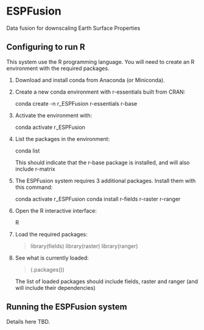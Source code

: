 # ESPFusion
Data fusion for downscaling Earth Surface Properties

## Configuring to run R

This system use the R programming language.  You will need to
create an R environment with the required packages.

1. Download and install conda from Anaconda (or Miniconda).

2. Create a new conda environment with r-essentials built from
   CRAN:
   
   conda create -n r_ESPFusion r-essentials r-base
   
3. Activate the environment with:

   conda activate r_ESPFusion
   
4. List the packages in the environment:

   conda list
   
   This should indicate that the r-base package is installed, and
   will also include r-matrix
   
5. The ESPFusion system requires 3 additional packages. Install
   them with this command:

   conda activate r_ESPFusion
   conda install r-fields r-raster r-ranger
   
6. Open the R interactive interface:

   R
   
7. Load the required packages:

   > library(fields)
   > library(raster)
   > library(ranger)
   
8. See what is currently loaded:

   > (.packages())
   
   The list of loaded packages should include fields, raster and
   ranger (and will include their dependencies)
   
## Running the ESPFusion system

Details here TBD.
